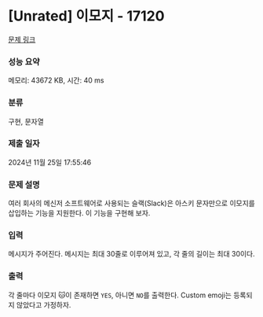 # [Unrated] 이모지 - 17120 

[문제 링크](https://www.acmicpc.net/problem/17120) 

### 성능 요약

메모리: 43672 KB, 시간: 40 ms

### 분류

구현, 문자열

### 제출 일자

2024년 11월 25일 17:55:46

### 문제 설명

<p>여러 회사의 메신저 소프트웨어로 사용되는 슬랙(Slack)은 아스키 문자만으로 이모지를 삽입하는 기능을 지원한다. 이 기능을 구현해 보자.</p>

### 입력 

 <p>메시지가 주어진다. 메시지는 최대 30줄로 이루어져 있고, 각 줄의 길이는 최대 30이다.</p>

### 출력 

 <p>각 줄마다 이모지 🐱이 존재하면 <code>YES</code>, 아니면 <code>NO</code>를 출력한다. Custom emoji는 등록되지 않았다고 가정하자.</p>

